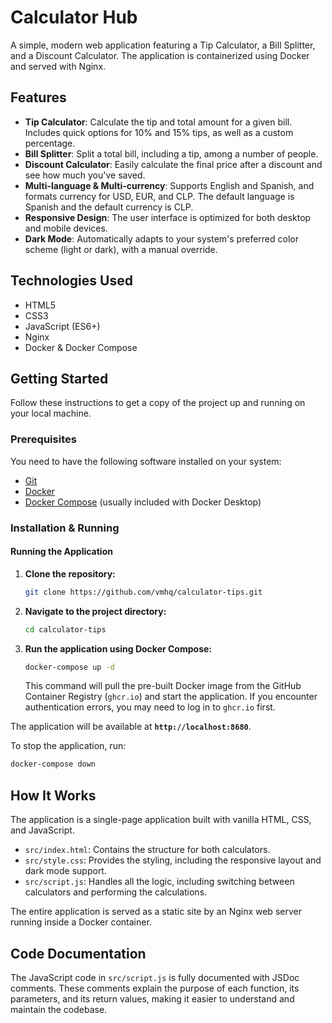 # Calculator Hub

A simple, modern web application featuring a Tip Calculator, a Bill Splitter, and a Discount Calculator. The application is containerized using Docker and served with Nginx.

## Features

-   **Tip Calculator**: Calculate the tip and total amount for a given bill. Includes quick options for 10% and 15% tips, as well as a custom percentage.
-   **Bill Splitter**: Split a total bill, including a tip, among a number of people.
-   **Discount Calculator**: Easily calculate the final price after a discount and see how much you've saved.
-   **Multi-language & Multi-currency**: Supports English and Spanish, and formats currency for USD, EUR, and CLP. The default language is Spanish and the default currency is CLP.
-   **Responsive Design**: The user interface is optimized for both desktop and mobile devices.
-   **Dark Mode**: Automatically adapts to your system's preferred color scheme (light or dark), with a manual override.

## Technologies Used

-   HTML5
-   CSS3
-   JavaScript (ES6+)
-   Nginx
-   Docker & Docker Compose

## Getting Started

Follow these instructions to get a copy of the project up and running on your local machine.

### Prerequisites

You need to have the following software installed on your system:

-   [Git](https://git-scm.com/)
-   [Docker](https://www.docker.com/get-started)
-   [Docker Compose](https://docs.docker.com/compose/install/) (usually included with Docker Desktop)

### Installation & Running

#### Running the Application

1.  **Clone the repository:**
    ```sh
    git clone https://github.com/vmhq/calculator-tips.git
    ```

2.  **Navigate to the project directory:**
    ```sh
    cd calculator-tips
    ```

3.  **Run the application using Docker Compose:**
    ```sh
    docker-compose up -d
    ```
    This command will pull the pre-built Docker image from the GitHub Container Registry (`ghcr.io`) and start the application. If you encounter authentication errors, you may need to log in to `ghcr.io` first.

The application will be available at **`http://localhost:8680`**.

To stop the application, run:
```sh
docker-compose down
```

## How It Works

The application is a single-page application built with vanilla HTML, CSS, and JavaScript.

-   `src/index.html`: Contains the structure for both calculators.
-   `src/style.css`: Provides the styling, including the responsive layout and dark mode support.
-   `src/script.js`: Handles all the logic, including switching between calculators and performing the calculations.

The entire application is served as a static site by an Nginx web server running inside a Docker container.

## Code Documentation

The JavaScript code in `src/script.js` is fully documented with JSDoc comments. These comments explain the purpose of each function, its parameters, and its return values, making it easier to understand and maintain the codebase.
